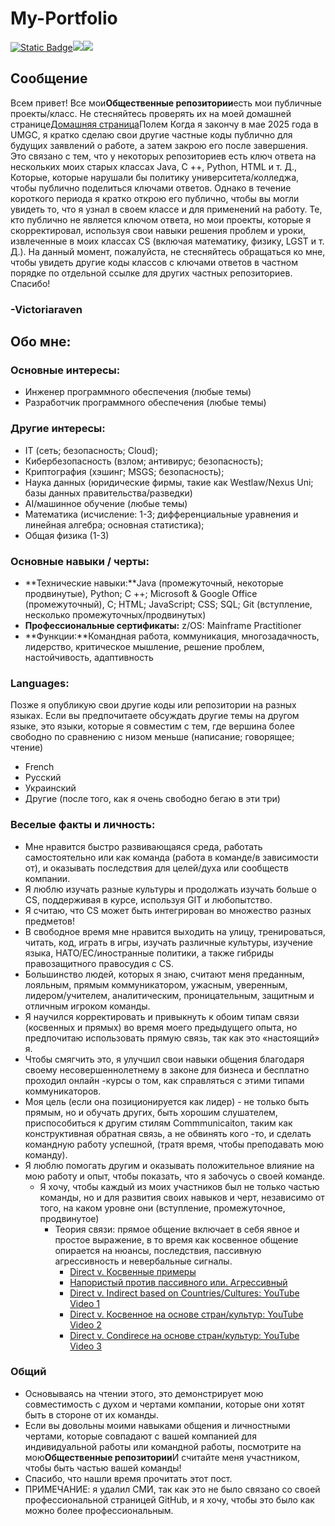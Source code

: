 # My-Portfolio

[![Static Badge](https://img.shields.io/badge/language-French-blue)](https://github.com/[user]/[repository])[![](your-img-src)](your-link-here)[![](your-img-src)](your-link-here)

## Сообщение

Всем привет! Все мои**Общественные репозитории**есть мои публичные проекты/класс. Не стесняйтесь проверять их на моей домашней странице[Домашняя страница](https://github.com/VictoriaRaven?tab=repositories)Полем Когда я закончу в мае 2025 года в UMGC, я кратко сделаю свои другие частные коды публично для будущих заявлений о работе, а затем закрою его после завершения. Это связано с тем, что у некоторых репозиториев есть ключ ответа на нескольких моих старых классах Java, C ++, Python, HTML и т. Д., Которые, которые нарушали бы политику университета/колледжа, чтобы публично поделиться ключами ответов. Однако в течение короткого периода я кратко открою его публично, чтобы вы могли увидеть то, что я узнал в своем классе и для применений на работу. Те, кто публично не является ключом ответа, но мои проекты, которые я скорректировал, используя свои навыки решения проблем и уроки, извлеченные в моих классах CS (включая математику, физику, LGST и т. Д.). На данный момент, пожалуйста, не стесняйтесь обращаться ко мне, чтобы увидеть другие коды классов с ключами ответов в частном порядке по отдельной ссылке для других частных репозиториев. Спасибо!

### -Victoriaraven

## Обо мне:

### Основные интересы:

-   Инженер программного обеспечения (любые темы)
-   Разработчик программного обеспечения (любые темы)

### Другие интересы:

-   IT (сеть; безопасность; Cloud);
-   Кибербезопасность (взлом; антивирус; безопасность);
-   Криптография (хэшинг; MSGS; безопасность);
-   Наука данных (юридические фирмы, такие как Westlaw/Nexus Uni; базы данных правительства/разведки)
-   AI/машинное обучение (любые темы)
-   Математика (исчисление: 1-3; дифференциальные уравнения и линейная алгебра; основная статистика);
-   Общая физика (1-3)

### Основные навыки / черты:

-   **Технические навыки:**Java (промежуточный, некоторые продвинутые), Python; C ++; Microsoft & Google Office (промежуточный), C; HTML; JavaScript;
    CSS; SQL; Git (вступление, несколько промежуточных/продвинутых)
-   **Профессиональные сертификаты:** z/OS: Mainframe Practitioner
-   **Функции:**Командная работа, коммуникация, многозадачность, лидерство, критическое мышление, решение проблем, настойчивость, адаптивность

### Languages:

Позже я опубликую свои другие коды или репозитории на разных языках. Если вы предпочитаете обсуждать другие темы на другом языке, это языки, которые я совместим с тем, где вершина более свободно по сравнению с низом меньше (написание; говорящее; чтение)

-   French 
-   Русский
-   Украинский
-   Другие (после того, как я очень свободно бегаю в эти три)

### Веселые факты и личность:

-   Мне нравится быстро развивающаяся среда, работать самостоятельно или как команда (работа в команде/в зависимости от), и оказывать последствия для целей/духа или сообществ компании.
-   Я люблю изучать разные культуры и продолжать изучать больше о CS, поддерживая в курсе, используя GIT и любопытство.
-   Я считаю, что CS может быть интегрирован во множество разных предметов!
-   В свободное время мне нравится выходить на улицу, тренироваться, читать, код, играть в игры, изучать различные культуры, изучение языка, НАТО/ЕС/иностранные политики, а также гибриды правозащитного правосудия с CS.
-   Большинство людей, которых я знаю, считают меня преданным, лояльным, прямым коммуникатором, ужасным, уверенным, лидером/учителем, аналитическим, проницательным, защитным и отличным игроком команды.
-   Я научился корректировать и привыкнуть к обоим типам связи (косвенных и прямых) во время моего предыдущего опыта, но предпочитаю использовать прямую связь, так как это «настоящий» я.
-   Чтобы смягчить это, я улучшил свои навыки общения благодаря своему несовершеннолетнему в законе для бизнеса и бесплатно проходил онлайн -курсы о том, как справляться с этими типами коммуникаторов.
-   Моя цель (если она позиционируется как лидер) - не только быть прямым, но и обучать других, быть хорошим слушателем, приспособиться к другим стилям Commmunicaiton, таким как конструктивная обратная связь, а не обвинять кого -то, и сделать командную работу успешной, (тратя время, чтобы преподавать мою команду).
-   Я люблю помогать другим и оказывать положительное влияние на мою работу и опыт, чтобы показать, что я забочусь о своей команде.
    -   Я хочу, чтобы каждый из моих участников был не только частью команды, но и для развития своих навыков и черт, независимо от того, на каком уровне они (вступление, промежуточное, продвинутое)
        -   Теория связи: прямое общение включает в себя явное и простое выражение, в то время как косвенное общение опирается на нюансы, последствия, пассивную агрессивность и невербальные сигналы.
            -   [Direct v. Косвенные примеры](https://www.indeed.com/career-advice/career-development/direct-communication)
            -   [Напористый против пассивного или. Агрессивный](https://youtu.be/KmrokQdsjTA?feature=shared)
            -   [Direct v. Indirect based on Countries/Cultures: YouTube Video 1](https://youtu.be/0W9iLrfyq20?si=9dHIS2LGlFsGASew)
            -   [Direct v. Косвенное на основе стран/культур: YouTube Video 2](https://youtu.be/ZjwiX6KNAHE?feature=shared&t=229)
            -   [Direct v. Condirece на основе стран/культур: YouTube Video 3](https://youtu.be/qKViQSnW-UA?si=fBhuKTvSY6Wy9VXX)

### Общий

-   Основываясь на чтении этого, это демонстрирует мою совместимость с духом и чертами компании, которые они хотят быть в стороне от их команды.
-   Если вы довольны моими навыками общения и личностными чертами, которые совпадают с вашей компанией для индивидуальной работы или командной работы, посмотрите на мою**Общественные репозитории**И считайте меня участником, чтобы быть частью вашей команды!
-   Спасибо, что нашли время прочитать этот пост.
-   ПРИМЕЧАНИЕ: я удалил СМИ, так как это не было связано со своей профессиональной страницей GitHub, и я хочу, чтобы это было как можно более профессиональным.
